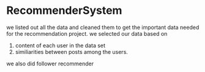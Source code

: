 # RecommenderSystem
we listed out all the data and cleaned them to get the important data needed for the recommendation project.
we selected our data based on 
1. content of each user in the data set
2. similiarities between posts among the users.

we also did follower recommender
